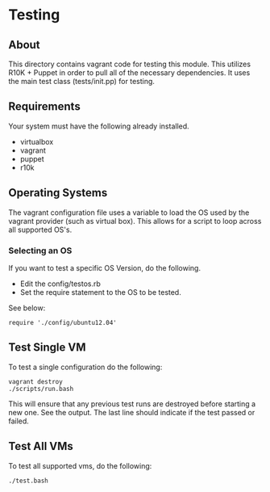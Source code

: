 # Testing

## About

This directory contains vagrant code for testing this module.  This utilizes R10K + Puppet in order to pull all of the necessary dependencies.  It uses the main test class (tests/init.pp) for testing.

## Requirements

Your system must have the following already installed.

* virtualbox
* vagrant
* puppet
* r10k

## Operating Systems
The vagrant configuration file uses a variable to load the OS used by the vagrant provider (such as virtual box).   This allows for a script to loop across all supported OS's.

### Selecting an OS
If you want to test a specific OS Version, do the following.
* Edit the config/testos.rb
* Set the require statement to the OS to be tested.

See below:

```
require './config/ubuntu12.04'
```

## Test Single VM
To test a single configuration do the following:

```
vagrant destroy
./scripts/run.bash
```
This will ensure that any previous test runs are destroyed before starting a new one.  See the output.  The last line should indicate if the test passed or failed.


## Test All VMs
To test all supported vms, do the following:

```
./test.bash
```